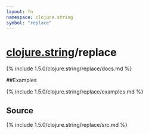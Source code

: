 ```yaml
---
layout: fn
namespace: clojure.string
symbol: "replace"
---
```


# [clojure.string](../)/replace

{% include 1.5.0/clojure.string/replace/docs.md %}

##Examples

{% include 1.5.0/clojure.string/replace/examples.md %}
## Source
{% include 1.5.0/clojure.string/replace/src.md %}


